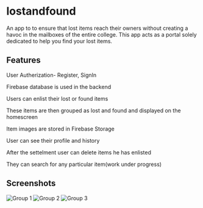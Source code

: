 # lostandfound
An app to to ensure that lost items reach their owners without creating a havoc in the mailboxes of the entire college. This app acts as a portal solely dedicated to help you find your lost items.

## Features
User Autherization- Register, SignIn

Firebase database is used in the backend

Users can enlist their lost or found items

These items are then grouped as lost and found and displayed on the homescreen

Item images are stored in Firebase Storage

User can see their profile and history

After the settelment user can delete items he has enlisted 

They can search for any particular item(work under progress)

## Screenshots
![Group 1](https://user-images.githubusercontent.com/111135506/189229172-e69bc28a-68d1-4ade-bfe0-b2c3cae89ddc.png)
![Group 2](https://user-images.githubusercontent.com/111135506/189229197-3756d3e7-a9f4-4c27-bb98-7dacf6532670.png)
![Group 3](https://user-images.githubusercontent.com/111135506/189382184-734138ad-595e-4015-8cce-dc50b4a4866b.png)



